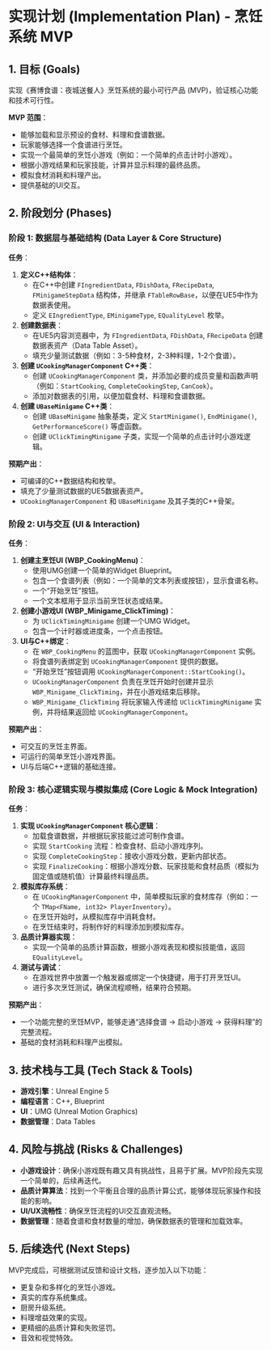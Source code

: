 # 实现计划 (Implementation Plan) - 烹饪系统 MVP

## 1. 目标 (Goals)

实现《赛博食谱：夜城送餐人》烹饪系统的最小可行产品 (MVP)，验证核心功能和技术可行性。

**MVP 范围**：
*   能够加载和显示预设的食材、料理和食谱数据。
*   玩家能够选择一个食谱进行烹饪。
*   实现一个最简单的烹饪小游戏（例如：一个简单的点击计时小游戏）。
*   根据小游戏结果和玩家技能，计算并显示料理的最终品质。
*   模拟食材消耗和料理产出。
*   提供基础的UI交互。

## 2. 阶段划分 (Phases)

### 阶段 1: 数据层与基础结构 (Data Layer & Core Structure)

**任务**：
1.  **定义C++结构体**：
    *   在C++中创建 `FIngredientData`, `FDishData`, `FRecipeData`, `FMinigameStepData` 结构体，并继承 `FTableRowBase`，以便在UE5中作为数据表使用。
    *   定义 `EIngredientType`, `EMinigameType`, `EQualityLevel` 枚举。
2.  **创建数据表**：
    *   在UE5内容浏览器中，为 `FIngredientData`, `FDishData`, `FRecipeData` 创建数据表资产（Data Table Asset）。
    *   填充少量测试数据（例如：3-5种食材，2-3种料理，1-2个食谱）。
3.  **创建 `UCookingManagerComponent` C++类**：
    *   创建 `UCookingManagerComponent` 类，并添加必要的成员变量和函数声明（例如：`StartCooking`, `CompleteCookingStep`, `CanCook`）。
    *   添加对数据表的引用，以便加载食材、料理和食谱数据。
4.  **创建 `UBaseMinigame` C++类**：
    *   创建 `UBaseMinigame` 抽象基类，定义 `StartMinigame()`, `EndMinigame()`, `GetPerformanceScore()` 等虚函数。
    *   创建 `UClickTimingMinigame` 子类，实现一个简单的点击计时小游戏逻辑。

**预期产出**：
*   可编译的C++数据结构和枚举。
*   填充了少量测试数据的UE5数据表资产。
*   `UCookingManagerComponent` 和 `UBaseMinigame` 及其子类的C++骨架。

### 阶段 2: UI与交互 (UI & Interaction)

**任务**：
1.  **创建主烹饪UI (WBP_CookingMenu)**：
    *   使用UMG创建一个简单的Widget Blueprint。
    *   包含一个食谱列表（例如：一个简单的文本列表或按钮），显示食谱名称。
    *   一个“开始烹饪”按钮。
    *   一个文本框用于显示当前烹饪状态或结果。
2.  **创建小游戏UI (WBP_Minigame_ClickTiming)**：
    *   为 `UClickTimingMinigame` 创建一个UMG Widget。
    *   包含一个计时器或进度条，一个点击按钮。
3.  **UI与C++绑定**：
    *   在 `WBP_CookingMenu` 的蓝图中，获取 `UCookingManagerComponent` 实例。
    *   将食谱列表绑定到 `UCookingManagerComponent` 提供的数据。
    *   “开始烹饪”按钮调用 `UCookingManagerComponent::StartCooking()`。
    *   `UCookingManagerComponent` 负责在烹饪开始时创建并显示 `WBP_Minigame_ClickTiming`，并在小游戏结束后移除。
    *   `WBP_Minigame_ClickTiming` 将玩家输入传递给 `UClickTimingMinigame` 实例，并将结果返回给 `UCookingManagerComponent`。

**预期产出**：
*   可交互的烹饪主界面。
*   可运行的简单烹饪小游戏界面。
*   UI与后端C++逻辑的基础连接。

### 阶段 3: 核心逻辑实现与模拟集成 (Core Logic & Mock Integration)

**任务**：
1.  **实现 `UCookingManagerComponent` 核心逻辑**：
    *   加载食谱数据，并根据玩家技能过滤可制作食谱。
    *   实现 `StartCooking` 流程：检查食材、启动小游戏序列。
    *   实现 `CompleteCookingStep`：接收小游戏分数，更新内部状态。
    *   实现 `FinalizeCooking`：根据小游戏分数、玩家技能和食材品质（模拟为固定值或随机值）计算最终料理品质。
2.  **模拟库存系统**：
    *   在 `UCookingManagerComponent` 中，简单模拟玩家的食材库存（例如：一个 `TMap<FName, int32> PlayerInventory`）。
    *   在烹饪开始时，从模拟库存中消耗食材。
    *   在烹饪结束时，将制作好的料理添加到模拟库存。
3.  **品质计算器实现**：
    *   实现一个简单的品质计算函数，根据小游戏表现和模拟技能值，返回 `EQualityLevel`。
4.  **测试与调试**：
    *   在游戏世界中放置一个触发器或绑定一个快捷键，用于打开烹饪UI。
    *   进行多次烹饪测试，确保流程顺畅，结果符合预期。

**预期产出**：
*   一个功能完整的烹饪MVP，能够走通“选择食谱 -> 启动小游戏 -> 获得料理”的完整流程。
*   基础的食材消耗和料理产出模拟。

## 3. 技术栈与工具 (Tech Stack & Tools)

*   **游戏引擎**：Unreal Engine 5
*   **编程语言**：C++, Blueprint
*   **UI**：UMG (Unreal Motion Graphics)
*   **数据管理**：Data Tables

## 4. 风险与挑战 (Risks & Challenges)

*   **小游戏设计**：确保小游戏既有趣又具有挑战性，且易于扩展。MVP阶段先实现一个简单的，后续再迭代。
*   **品质计算算法**：找到一个平衡且合理的品质计算公式，能够体现玩家操作和技能的影响。
*   **UI/UX流畅性**：确保烹饪流程的UI交互直观流畅。
*   **数据管理**：随着食谱和食材数量的增加，确保数据表的管理和加载效率。

## 5. 后续迭代 (Next Steps)

MVP完成后，可根据测试反馈和设计文档，逐步加入以下功能：
*   更复杂和多样化的烹饪小游戏。
*   真实的库存系统集成。
*   厨房升级系统。
*   料理增益效果的实现。
*   更精细的品质计算和失败惩罚。
*   音效和视觉特效。